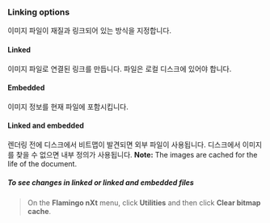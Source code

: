 
### Linking options
이미지 파일이 재질과 링크되어 있는 방식을 지정합니다.

#### Linked
이미지 파일로 연결된 링크를 만듭니다. 파일은 로컬 디스크에 있어야 합니다.

#### Embedded
이미지 정보를 현재 파일에 포함시킵니다.

#### Linked and embedded
렌더링 전에 디스크에서 비트맵이 발견되면 외부 파일이 사용됩니다. 디스크에서 이미지를 찾을 수 없으면 내부 정의가 사용됩니다.
 **Note:** The images are cached for the life of the document.

##### To see changes in linked or linked and embedded files

>On the **Flamingo nXt** menu, click **Utilities** and then click **Clear bitmap cache**.
